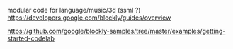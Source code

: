 modular code for language/music/3d (ssml ?)
https://developers.google.com/blockly/guides/overview

https://github.com/google/blockly-samples/tree/master/examples/getting-started-codelab
